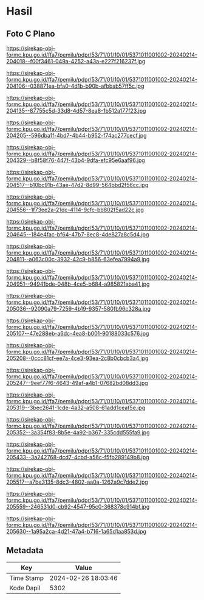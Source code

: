 # Hasil

## Foto C Plano

https://sirekap-obj-formc.kpu.go.id/ffa7/pemilu/pdpr/53/71/01/10/01/5371011001002-20240214-204018--f00f3461-049a-4252-a43a-e227f216237f.jpg

https://sirekap-obj-formc.kpu.go.id/ffa7/pemilu/pdpr/53/71/01/10/01/5371011001002-20240214-204106--038871ea-bfa0-4d1b-b90b-afbbab57ff5c.jpg

https://sirekap-obj-formc.kpu.go.id/ffa7/pemilu/pdpr/53/71/01/10/01/5371011001002-20240214-204135--87755c5d-33d8-4d57-8ea8-1b512a177f23.jpg

https://sirekap-obj-formc.kpu.go.id/ffa7/pemilu/pdpr/53/71/01/10/01/5371011001002-20240214-204205--596dba1f-4bd7-4b44-b952-f74ac277cecf.jpg

https://sirekap-obj-formc.kpu.go.id/ffa7/pemilu/pdpr/53/71/01/10/01/5371011001002-20240214-204329--b8f58f76-447f-43b4-9dfa-efc95e6aaf96.jpg

https://sirekap-obj-formc.kpu.go.id/ffa7/pemilu/pdpr/53/71/01/10/01/5371011001002-20240214-204517--b10bc91b-43ae-47d2-8d99-564bbd2f56cc.jpg

https://sirekap-obj-formc.kpu.go.id/ffa7/pemilu/pdpr/53/71/01/10/01/5371011001002-20240214-204556--1f73ee2a-21dc-4114-9cfc-bb802f5ad22c.jpg

https://sirekap-obj-formc.kpu.go.id/ffa7/pemilu/pdpr/53/71/01/10/01/5371011001002-20240214-204645--184e4fac-bf64-47b7-8ec8-4de827a8c5d4.jpg

https://sirekap-obj-formc.kpu.go.id/ffa7/pemilu/pdpr/53/71/01/10/01/5371011001002-20240214-204811--a063c00c-3932-42c9-b856-63efea7994a9.jpg

https://sirekap-obj-formc.kpu.go.id/ffa7/pemilu/pdpr/53/71/01/10/01/5371011001002-20240214-204951--94941bde-048b-4ce5-b684-a985821aba41.jpg

https://sirekap-obj-formc.kpu.go.id/ffa7/pemilu/pdpr/53/71/01/10/01/5371011001002-20240214-205036--92090a79-7259-4b19-9357-580fb96c328a.jpg

https://sirekap-obj-formc.kpu.go.id/ffa7/pemilu/pdpr/53/71/01/10/01/5371011001002-20240214-205107--47e288eb-a6dc-4ea8-b001-90188033c576.jpg

https://sirekap-obj-formc.kpu.go.id/ffa7/pemilu/pdpr/53/71/01/10/01/5371011001002-20240214-205208--0ccc81cf-ee7a-4ce3-93ea-2c8b0cbcb3a4.jpg

https://sirekap-obj-formc.kpu.go.id/ffa7/pemilu/pdpr/53/71/01/10/01/5371011001002-20240214-205247--9eef77f6-4643-49af-a4b1-07682bd08dd3.jpg

https://sirekap-obj-formc.kpu.go.id/ffa7/pemilu/pdpr/53/71/01/10/01/5371011001002-20240214-205319--3bec2641-1cde-4a32-a508-61add1ceaf5e.jpg

https://sirekap-obj-formc.kpu.go.id/ffa7/pemilu/pdpr/53/71/01/10/01/5371011001002-20240214-205352--3a354f83-8b5e-4a92-b367-335cdd555fa9.jpg

https://sirekap-obj-formc.kpu.go.id/ffa7/pemilu/pdpr/53/71/01/10/01/5371011001002-20240214-205433--3a242768-dcd7-4cbd-a56c-f5fb289149b8.jpg

https://sirekap-obj-formc.kpu.go.id/ffa7/pemilu/pdpr/53/71/01/10/01/5371011001002-20240214-205517--a7be3135-8dc3-4802-aa0a-1262a9c7dde2.jpg

https://sirekap-obj-formc.kpu.go.id/ffa7/pemilu/pdpr/53/71/01/10/01/5371011001002-20240214-205559--246531d0-cb92-4547-95c0-368378c914bf.jpg

https://sirekap-obj-formc.kpu.go.id/ffa7/pemilu/pdpr/53/71/01/10/01/5371011001002-20240214-205630--1a95a2ca-4d21-47a4-b716-1a65d1aa853d.jpg


## Metadata

| Key        | Value               |
| ---------- | ------------------- |
| Time Stamp | 2024-02-26 18:03:46 |
| Kode Dapil | 5302                |



